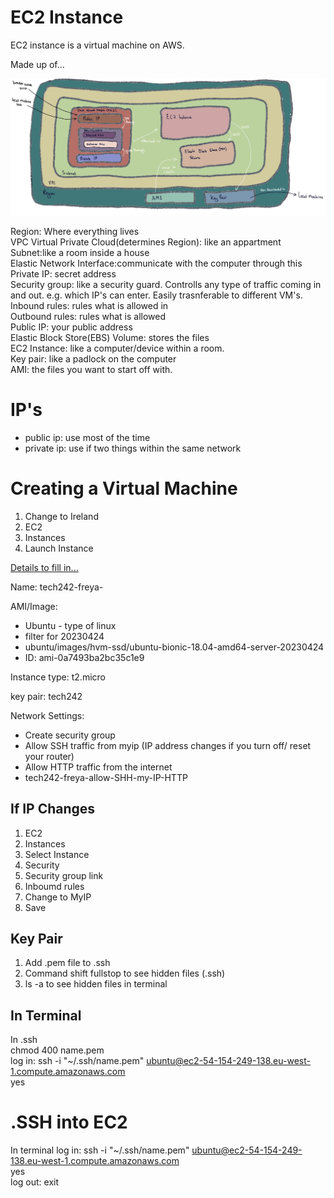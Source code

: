 # EC2 Instance

EC2 instance is a virtual machine on AWS.

Made up of...

![screenshot.jpg](ReadMeImages/EC2.jpg)

Region: Where everything lives<br>
VPC Virtual Private Cloud(determines Region): like an appartment<br>
Subnet:like a room inside a house<br>
Elastic Network Interface:communicate with the computer through this<br>
Private IP: secret address<br>
Security group: like a security guard. Controlls any type of traffic coming in and out. e.g. which IP's can enter. Easily trasnferable to different VM's.<br>
Inbound rules: rules what is allowed in<br>
Outbound rules: rules what is allowed <br>
Public IP: your public address<br>
Elastic Block Store(EBS) Volume: stores the files<br>
EC2 Instance: like a computer/device within a room.<br>
Key pair: like a padlock on the computer<br>
AMI: the files you want to start off with.<br>

# IP's

- public ip: use most of the time
- private ip: use if two things within the same network

# Creating a Virtual Machine

1. Change to Ireland<br>
2. EC2<br>
3. Instances<br>
4. Launch Instance<br>


<u>Details to fill in...</u>

Name: tech242-freya-

AMI/Image:<br>
- Ubuntu - type of linux<br>
- filter for 20230424<br>
- ubuntu/images/hvm-ssd/ubuntu-bionic-18.04-amd64-server-20230424<br>
- ID: ami-0a7493ba2bc35c1e9

Instance type: t2.micro

key pair: tech242

Network Settings:<br>
- Create security group<br>
- Allow SSH traffic from myip (IP address changes if you turn off/ reset your router)<br>
- Allow HTTP traffic from the internet<br>
- tech242-freya-allow-SHH-my-IP-HTTP

## If IP Changes

1. EC2<br>
2. Instances<br>
3. Select Instance<br>
4. Security<br>
5. Security group link<br>
6. Inboumd rules<br>
7. Change to MyIP<br>
8. Save<br>


## Key Pair

1. Add .pem file to .ssh<br>
2. Command shift fullstop to see hidden files (.ssh)<br>
3. ls -a to see hidden files in terminal

## In Terminal
In .ssh<br>
chmod 400 name.pem<br>
log in: ssh -i "~/.ssh/name.pem" ubuntu@ec2-54-154-249-138.eu-west-1.compute.amazonaws.com<br>
yes<br>

# .SSH into EC2

In terminal
log in: ssh -i "~/.ssh/name.pem" ubuntu@ec2-54-154-249-138.eu-west-1.compute.amazonaws.com<br>
yes<br>
log out: exit






